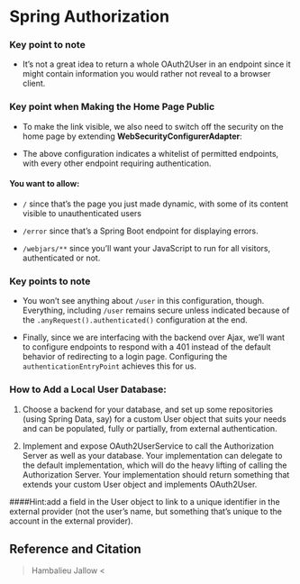 # Spring Authorization    

### Key point to note 

- It’s not a great idea to return a whole OAuth2User in an endpoint since it might contain information you would rather not reveal to a browser client.

### Key point when Making the Home Page Public

- To make the link visible, we also need to switch off the security on the home page by extending **WebSecurityConfigurerAdapter**:  

- The above configuration indicates a whitelist of permitted endpoints, with every other endpoint requiring authentication.

#### You want to allow:

- ```/``` since that’s the page you just made dynamic, with some of its content visible to unauthenticated users

- ```/error``` since that’s a Spring Boot endpoint for displaying errors.

- ```/webjars/**``` since you’ll want your JavaScript to run for all visitors, authenticated or not.



### Key points to note    
- You won’t see anything about ```/user``` in this configuration, though. Everything, including ```/user``` remains secure unless indicated because of the ```.anyRequest().authenticated()``` configuration at the end.

- Finally, since we are interfacing with the backend over Ajax, we’ll want to configure endpoints to respond with a 401 instead of the default behavior of redirecting to a login page. Configuring the ```authenticationEntryPoint``` achieves this for us.

### How to Add a Local User Database:

1. Choose a backend for your database, and set up some repositories (using Spring Data, say) for a custom User object that suits your needs and can be populated, fully or partially, from external authentication.    

2. Implement and expose OAuth2UserService to call the Authorization Server as well as your database. Your implementation can delegate to the default implementation, which will do the heavy lifting of calling the Authorization Server. Your implementation should return something that extends your custom User object and implements OAuth2User.      

####Hint:add a field in the User object to link to a unique identifier in the external provider (not the user’s name, but something that’s unique to the account in the external provider).


## Reference and Citation

> Hambalieu Jallow <
